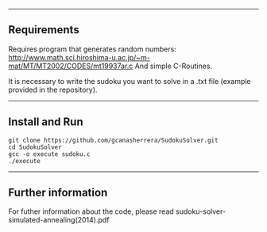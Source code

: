 ----------------------
Requirements
----------------------

Requires program that generates random numbers: http://www.math.sci.hiroshima-u.ac.jp/~m-mat/MT/MT2002/CODES/mt19937ar.c
And simple C-Routines.

It is necessary to write the sudoku you want to solve in a .txt file (example provided in the repository).

----------------------
Install and Run
----------------------
	git clone https://github.com/gcanasherrera/SudokuSolver.git
	cd SudokuSolver
	gcc -o execute sudoku.c
	./execute

----------------------
Further information
----------------------
For futher information about the code, please read sudoku-solver-simulated-annealing(2014).pdf
